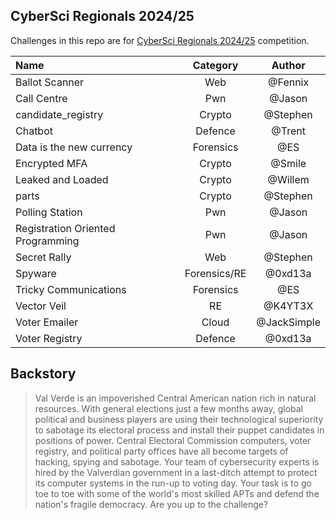 ## CyberSci Regionals 2024/25

Challenges in this repo are for [CyberSci Regionals 2024/25](https://ctftime.org/event/2511) competition.

| Name | Category | Author |
| :--- | :---: | :---: |
| Ballot Scanner | Web | @Fennix |
| Call Centre | Pwn | @Jason |
| candidate_registry | Crypto | @Stephen |
| Chatbot | Defence | @Trent |
| Data is the new currency | Forensics | @ES |
| Encrypted MFA | Crypto | @Smile |
| Leaked and Loaded | Crypto | @Willem |
| parts | Crypto | @Stephen |
| Polling Station | Pwn | @Jason |
| Registration Oriented Programming | Pwn | @Jason |
| Secret Rally | Web | @Stephen |
| Spyware | Forensics/RE | @0xd13a |
| Tricky Communications | Forensics | @ES |
| Vector Veil | RE | @K4YT3X |
| Voter Emailer | Cloud | @JackSimple |
| Voter Registry | Defence | @0xd13a |

## Backstory

> Val Verde is an impoverished Central American nation rich in natural resources. With general elections just a few months away, global political and business players are using their technological superiority to sabotage its electoral process and install their puppet candidates in positions of power. Central Electoral Commission computers, voter registry, and political party offices have all become targets of hacking, spying and sabotage. Your team of cybersecurity experts is hired by the Valverdian government in a last-ditch attempt to protect its computer systems in the run-up to voting day. Your task is to go toe to toe with some of the world's most skilled APTs and defend the nation's fragile democracy. Are you up to the challenge?
